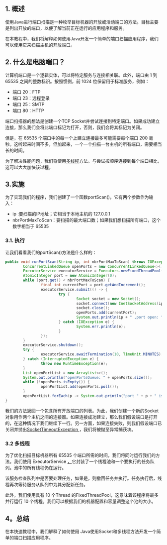 ## 1. 概述

使用Java进行端口扫描是一种枚举目标机器的开放或活动端口的方法。目标主要是列出开放的端口，以便了解当前正在运行的应用程序和服务。

在本教程中，我们将解释如何使用Java开发一个简单的端口扫描应用程序，我们可以使用它来扫描主机的开放端口。

## 2. 什么是电脑端口？

计算机端口是一个逻辑实体，可以将特定服务与连接相关联。此外，端口由 1 到 65535 之间的整数标识。按照惯例，前 1024 位保留用于标准服务，例如：

-   端口 20：FTP
-   端口 23：远程登录
-   端口 25：SMTP
-   端口 80：HTTP

端口扫描器的想法是创建一个TCP Socket并尝试连接到特定端口。如果成功建立连接，那么我们会将此端口标记为打开，否则，我们会将其标记为关闭。

但是，在 65535 个端口中的每一个上建立连接最多可能需要每个端口 200 毫秒。这听起来时间不多，但加起来，一个一个扫描一台主机的所有端口，需要相当长的时间。

为了解决性能问题，我们将使用[多线程](https://www.baeldung.com/cs/multithreaded-algorithms)方法。与尝试按顺序连接到每个端口相比，这可以大大加快该过程。

## 3.实施

为了实现我们的程序，我们创建了一个函数portScan()，它有两个参数作为输入：

-   ip :要扫描的IP地址；它相当于本地主机的 127.0.0.1
-   nbrPortMaxToScan：要扫描的最大端口数；如果我们想扫描所有端口，这个数字相当于 65535

### 3.1. 执行

让我们看看我们的portScan()方法是什么样的：

```java
public void runPortScan(String ip, int nbrPortMaxToScan) throws IOException {
        ConcurrentLinkedQueue openPorts = new ConcurrentLinkedQueue<>();
        ExecutorService executorService = Executors.newFixedThreadPool(poolSize);
        AtomicInteger port = new AtomicInteger(0);
        while (port.get() < nbrPortMaxToScan) {
                final int currentPort = port.getAndIncrement();
                executorService.submit(() -> {
                        try {
                                Socket socket = new Socket();
                                socket.connect(new InetSocketAddress(ip, currentPort), timeOut);
                                socket.close();
                                openPorts.add(currentPort);
                                System.out.println(ip + " ,port open: " + currentPort);
                        } catch (IOException e) {
                                System.err.println(e);
                        }
                });
        }
        executorService.shutdown();
        try {
                executorService.awaitTermination(10, TimeUnit.MINUTES);
        } catch (InterruptedException e) {
                throw new RuntimeException(e);
        }
        List openPortList = new ArrayList<>();
        System.out.println("openPortsQueue: " + openPorts.size());
        while (!openPorts.isEmpty()) {
                openPortList.add(openPorts.poll());
        }
        openPortList.forEach(p -> System.out.println("port " + p + " is open"));
}
```

我们的方法返回一个包含所有开放端口的列表。为此，我们创建一个新的Socket对象用作两个主机之间的连接器。如果连接成功建立，那么我们假设端口是打开的，在这种情况下我们继续下一行。另一方面，如果连接失败，则我们假设端口已关闭并抛出[SocketTimeoutException ](https://www.baeldung.com/java-socket-connection-read-timeout)，我们将被抛至异常捕获块。

### 3.2 多线程

为了优化扫描目标机器所有 65535 个端口所需的时间，我们将同时运行我们的方法。我们使用 ExecutorService [，](https://www.baeldung.com/java-executor-service-tutorial)它封装了一个线程池和一个要执行的任务队列。池中的所有线程仍在运行。

该服务检查队列中是否要处理任务，如果是，则撤回任务并执行。任务执行后，线程再次等待服务从队列中为其分配新任务。

此外，我们使用具有 10 个Thread 的FixedThreadPool，这意味着该程序将最多并行运行 10 个线程。我们可以根据我们的机器配置和容量调整这个池的大小。

## 4。总结

在本快速教程中，我们解释了如何使用 Java使用Socket和多线程方法开发一个简单的端口扫描应用程序。